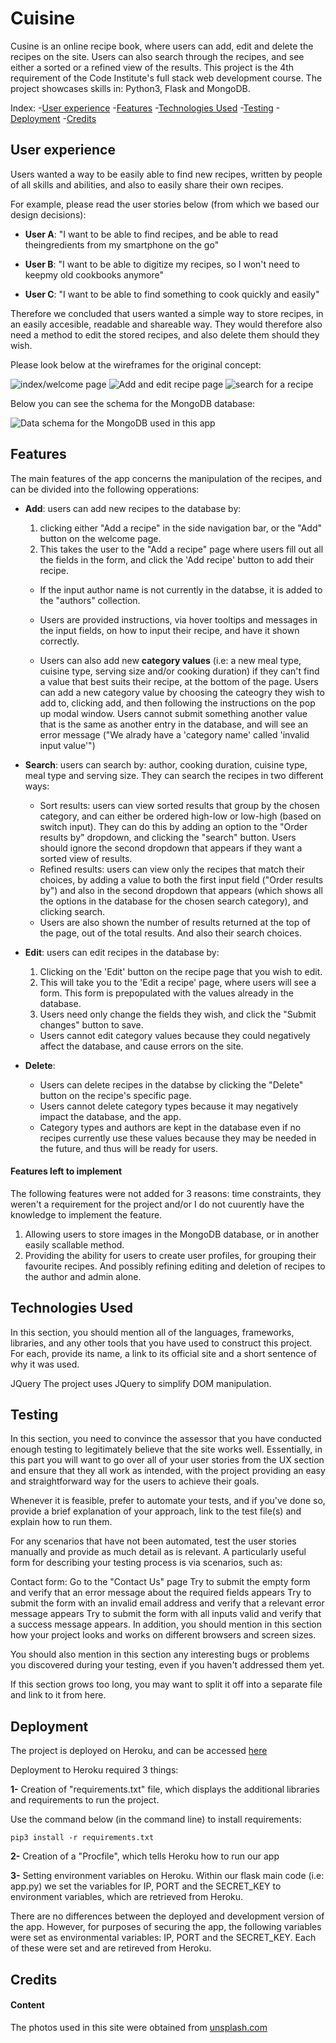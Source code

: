# Cuisine

Cusine is an online recipe book, where users can add, edit and delete the recipes on the site. Users can also search through the recipes, and see either a sorted or a refined view of the results. This project is the 4th requirement of the Code Institute's full stack web development course. The project showcases skills in: Python3, Flask and MongoDB.


Index:
-[User experience](#user)
-[Features](#features)
-[Technologies Used](#technologies)
-[Testing](#testing)
-[Deployment](#deployment)
-[Credits](#credits)



## User experience 

Users wanted a way to be easily able to find new recipes, written by people of all skills and abilities, and also to easily share their own recipes. 

For example, please read the user stories below (from which we based our design decisions):

* **User A**: "I want to be able to find recipes, and be able to read theingredients from my smartphone on the go"   
    
* **User B**: "I want to be able to digitize my recipes, so I won't need to keepmy old cookbooks anymore"  
    
* **User C**: "I want to be able to find something to cook quickly and easily"

Therefore we concluded that users wanted a simple way to store recipes, in an easily accesible, readable and shareable way. They would therefore also need a method to edit the stored recipes, and also delete them should they wish.

Please look below at the wireframes for the original concept:

![index/welcome page](https://github.com/brookk16/Cuisine/blob/master/course%20files/index.jpg)
![Add and edit recipe page](https://github.com/brookk16/Cuisine/blob/master/course%20files/add_edit.jpg)
![search for a recipe](https://github.com/brookk16/Cuisine/blob/master/course%20files/search.jpg)

Below you can see the schema for the MongoDB database:

![Data schema for the MongoDB used in this app](https://github.com/brookk16/Cuisine/blob/master/course%20files/recipesdb_schema.jpeg)



## Features

The main features of the app concerns the manipulation of the recipes, and can be divided into the following opperations:

* **Add**: users can add new recipes to the database by: 
   1. clicking either "Add a recipe" in the side navigation bar, or the "Add" button on the welcome page.
   2. This takes the user to the "Add a recipe" page where users fill out all the fields in the form, and click the 'Add recipe' button to add their recipe.
   
   * If the input author name is not currently in the databse, it is added to the "authors" collection.
   
   * Users are provided instructions, via hover tooltips and messages in the input fields, on how to input their recipe, and have it shown correctly.
   
   * Users can also add new **category values** (i.e: a new meal type, cuisine type, serving size and/or cooking duration) if they can't find a value that best suits their recipe, at the bottom of the page. Users can add a new category value by choosing the cateogry they wish to add to, clicking add, and then following the instructions on the pop up modal window. Users cannot submit something another value that is the same as another entry in the database, and will see an error message ("We alrady have a 'category name' called 'invalid input value'")
   
* **Search**: users can search by: author, cooking duration, cuisine type, meal type and serving size. They can search the recipes in two different ways:
   * Sort results: users can view sorted results that group by the chosen category, and can either be ordered high-low or low-high (based on switch input). They can do this by adding an option to the "Order results by" dropdown, and clicking the "search" button. Users should ignore the second dropdown that appears if they want a sorted view of results.
   * Refined results: users can view only the recipes that match their choices, by adding a value to both the first input field ("Order results by") and also in the second dropdown that appears (which shows all the options in the database for the chosen search category), and clicking search.
   * Users are also shown the number of results returned at the top of the page, out of the total results. And also their search choices.

* **Edit**: users can edit recipes in the database by:
   1. Clicking on the 'Edit' button on the recipe page that you wish to edit.
   2. This will take you to the 'Edit a recipe' page, where users will see a form. This form is prepopulated with the values already in the database.
   3. Users need only change the fields they wish, and click the "Submit changes" button to save.
   
   * Users cannot edit category values because they could negatively affect the database, and cause errors on the site.

* **Delete**: 
   * Users can delete recipes in the databse by clicking the "Delete" button on the recipe's specific page.
   * Users cannot delete category types because it may negatively impact the database, and the app.
   * Category types and authors are kept in the database even if no recipes currently use these values because they may be needed in the future, and thus will be ready for users.  

#### Features left to implement

The following features were not added for 3 reasons: time constraints, they weren't a requirement for the project and/or I do not cuurently have the knowledge to implement the feature.

1. Allowing users to store images in the MongoDB database, or in another easily scallable method.
2. Providing the ability for users to create user profiles, for grouping their favourite recipes. And possibly refining editing and deletion of recipes to the author and admin alone.


## Technologies Used


In this section, you should mention all of the languages, frameworks, libraries, and any other tools that you have used to construct this project. For each, provide its name, a link to its official site and a short sentence of why it was used.

JQuery
The project uses JQuery to simplify DOM manipulation.

## Testing

In this section, you need to convince the assessor that you have conducted enough testing to legitimately believe that the site works well. Essentially, in this part you will want to go over all of your user stories from the UX section and ensure that they all work as intended, with the project providing an easy and straightforward way for the users to achieve their goals.

Whenever it is feasible, prefer to automate your tests, and if you've done so, provide a brief explanation of your approach, link to the test file(s) and explain how to run them.

For any scenarios that have not been automated, test the user stories manually and provide as much detail as is relevant. A particularly useful form for describing your testing process is via scenarios, such as:

Contact form:
Go to the "Contact Us" page
Try to submit the empty form and verify that an error message about the required fields appears
Try to submit the form with an invalid email address and verify that a relevant error message appears
Try to submit the form with all inputs valid and verify that a success message appears.
In addition, you should mention in this section how your project looks and works on different browsers and screen sizes.

You should also mention in this section any interesting bugs or problems you discovered during your testing, even if you haven't addressed them yet.

If this section grows too long, you may want to split it off into a separate file and link to it from here.

## Deployment

The project is deployed on Heroku, and can be accessed [here](https://recipe-app-python.herokuapp.com)  

Deployment to Heroku required 3 things:

**1-** Creation of "requirements.txt" file, which displays the additional libraries and requirements to run the project.

 Use the command below (in the command line) to install requirements:
 ~~~
 pip3 install -r requirements.txt
 ~~~

**2-** Creation of a "Procfile", which tells Heroku how to run our app

**3-** Setting environment variables on Heroku. 
Within our flask main code (i.e: app.py) we set the variables for IP, PORT and the SECRET_KEY to environment variables, which are retrieved from Heroku.



There are no differences between the deployed and development version of the app. However, for purposes of securing the app, the following variables were set as environmental variables: IP, PORT and the SECRET_KEY. Each of these were set and are retireved from Heroku.


## Credits

#### Content

The photos used in this site were obtained from [unsplash.com](https://unsplash.com)


